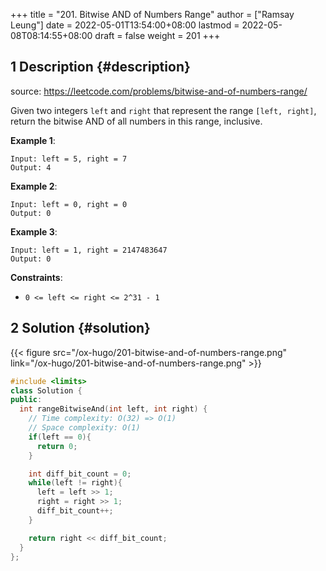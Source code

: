 +++
title = "201. Bitwise AND of Numbers Range"
author = ["Ramsay Leung"]
date = 2022-05-01T13:54:00+08:00
lastmod = 2022-05-08T08:14:55+08:00
draft = false
weight = 201
+++

## <span class="section-num">1</span> Description {#description}

source: <https://leetcode.com/problems/bitwise-and-of-numbers-range/>

Given two integers `left` and `right` that represent the range `[left, right]`, return the bitwise AND of all numbers in this range, inclusive.

**Example 1**:

```text
Input: left = 5, right = 7
Output: 4
```

**Example 2**:

```text
Input: left = 0, right = 0
Output: 0
```

**Example 3**:

```text
Input: left = 1, right = 2147483647
Output: 0
```

**Constraints**:

-   `0 <= left <= right <= 2^31 - 1`


## <span class="section-num">2</span> Solution {#solution}

{{< figure src="/ox-hugo/201-bitwise-and-of-numbers-range.png" link="/ox-hugo/201-bitwise-and-of-numbers-range.png" >}}

```C++
#include <limits>
class Solution {
public:
  int rangeBitwiseAnd(int left, int right) {
    // Time complexity: O(32) => O(1)
    // Space complexity: O(1)
    if(left == 0){
      return 0;
    }

    int diff_bit_count = 0;
    while(left != right){
      left = left >> 1;
      right = right >> 1;
      diff_bit_count++;
    }

    return right << diff_bit_count;
  }
};
```
